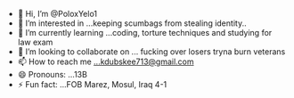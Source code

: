 - 👋 Hi, I’m @PoloxYelo1
- 👀 I’m interested in ...keeping scumbags from stealing identity..
- 🌱 I’m currently learning ...coding, torture techniques and studying for law exam
- 💞️ I’m looking to collaborate on ... fucking over losers tryna burn veterans
- 📫 How to reach me ...kdubskee713@gmail.com 
- 😄 Pronouns: ...13B
- ⚡ Fun fact: ...FOB Marez, Mosul, Iraq 4-1

<!---
PoloxYelo1/PoloxYelo1 is a ✨ special ✨ repository because its `README.md` (this file) appears on your GitHub profile.
You can click the Preview link to take a look at your changes.
--->
